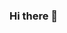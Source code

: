 ### Hi there 👋

<!--
**isabelcruz816/isabelcruz816** is a ✨ _special_ ✨ repository because its `README.md` (this file) appears on your GitHub profile.

I'm Isabel. I'm a Computer Science student who is passionate about creating technology to elevate quality of life, and building community.

- 🔭 I’m currently working on @Kodda as a Software Engineer.
- 🌱 I’m currently learning Web Development using React JS.
- 💬 Ask me about ...
- 📫 How to reach me: ...
- 😄 Pronouns: She/her

<p align="center">
	<img src=https://github-readme-stats.vercel.app/api?username=isabelcruz816r&show_icons=true alt=isabel />
</p>


-->
